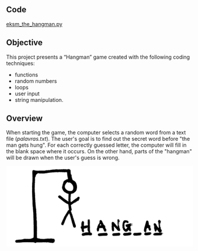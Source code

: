 ## Code
[eksm_the_hangman.py](https://github.com/eduardoksmello/eduardoksmello_study/blob/main/eksm_the_hangman/eksm_hangman_game.py)

## Objective
This project presents a “Hangman” game created with the following coding techniques: 
* functions
* random numbers
* loops
* user input
* string manipulation.

## Overview
When starting the game, the computer selects a random word from a text file (*palavras.txt*). The user's goal is to find out the secret word before "the man gets hung". For each correctly guessed letter, the computer will fill in the blank space where it occurs. On the other hand, parts of the "hangman" will be drawn when the user's guess is wrong.

![imagem](https://github.com/eduardoksmello/eduardoksmello_study/blob/main/eksm_the_hangman/hangman_image.png)
